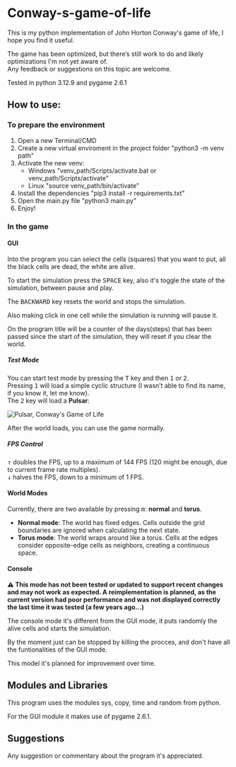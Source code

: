 # Conway-s-game-of-life
This is my python implementation of John Horton Conway's game of life, I hope you find it useful.

The game has been optimized, but there’s still work to do and likely optimizations I'm not yet aware of.  
Any feedback or suggestions on this topic are welcome.

Tested in python 3.12.9 and pygame 2.6.1

## How to use:

### To prepare the environment

1. Open a new Terminal/CMD
2. Create a new virtual enviroment in the project folder "python3 -m venv path"
3. Activate the new venv:
   - Windows "venv_path/Scripts/activate.bat or venv_path/Scripts/activate"
   - Linux "source venv_path/bin/activate"
4. Install the dependencies "pip3 install -r requirements.txt"
5. Open the main.py file "python3 main.py"
6. Enjoy!

### In the game

#### GUI

Into the program you can select the cells (squares) that you want to put, all the black cells are dead, the white are alive.

To start the simulation press the <kbd>SPACE</kbd> key, also it's toggle the state of the simulation, between pause and play.

The <kbd>BACKWARD</kbd> key resets the world and stops the simulation.

Also making click in one cell while the simulation is running will pause it.

On the program title will be a counter of the days(steps) that has been passed since the start of the simulation, they will reset if you clear the world.

##### Test Mode

You can start test mode by pressing the <kbd>T</kbd> key and then <kbd>1</kbd> or <kbd>2</kbd>.  
Pressing <kbd>1</kbd> will load a simple cyclic structure (I wasn’t able to find its name, if you know it, let me know).  
The <kbd>2</kbd> key will load a **Pulsar**:

![Pulsar, Conway's Game of Life](https://upload.wikimedia.org/wikipedia/commons/0/07/Game_of_life_pulsar.gif)

After the world loads, you can use the game normally.

##### FPS Control

<kbd>↑</kbd> doubles the FPS, up to a maximum of 144 FPS (120 might be enough, due to current frame rate multiples).  
<kbd>↓</kbd> halves the FPS, down to a minimum of 1 FPS.

#### World Modes

Currently, there are two available by pressing <kbd>m</kbd>: **normal** and **torus**.

- **Normal mode**: The world has fixed edges. Cells outside the grid boundaries are ignored when calculating the next state.
- **Torus mode**: The world wraps around like a torus. Cells at the edges consider opposite-edge cells as neighbors, creating a continuous space.

#### Console

**⚠️ This mode has not been tested or updated to support recent changes and may not work as expected. A reimplementation is planned, as the current version had poor performance and was not displayed correctly the last time it was tested (a few years ago...)**

The console mode it's different from the GUI mode, it puts randomly the alive cells and starts the simulation.

By the moment just can be stopped by killing the procces, and don't have all the funtionalities of the GUI mode.

This model it's planned for improvement over time.

## Modules and Libraries

This program uses the modules sys, copy, time and random from python.

For the GUI module it makes use of pygame 2.6.1.

## Suggestions
Any suggestion or commentary about the program it's appreciated.